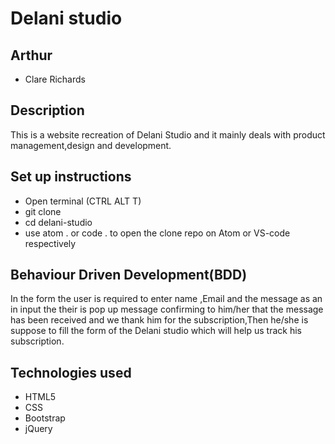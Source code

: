 # Delani studio

## Arthur

* Clare Richards

## Description

This is a website recreation of Delani Studio and it mainly deals with product management,design and development.

## Set up instructions

* Open terminal (CTRL ALT T)
* git clone
* cd delani-studio
* use atom . or code . to open the clone repo on Atom or VS-code respectively

## Behaviour Driven Development(BDD)

In the form the user is required to enter name ,Email and the message as an in input the their is pop up message confirming to him/her that the message has been received and we thank him for the subscription,Then he/she is suppose to fill the form of the Delani studio which will help us track his subscription.

## Technologies used

* HTML5
* CSS
* Bootstrap
* jQuery